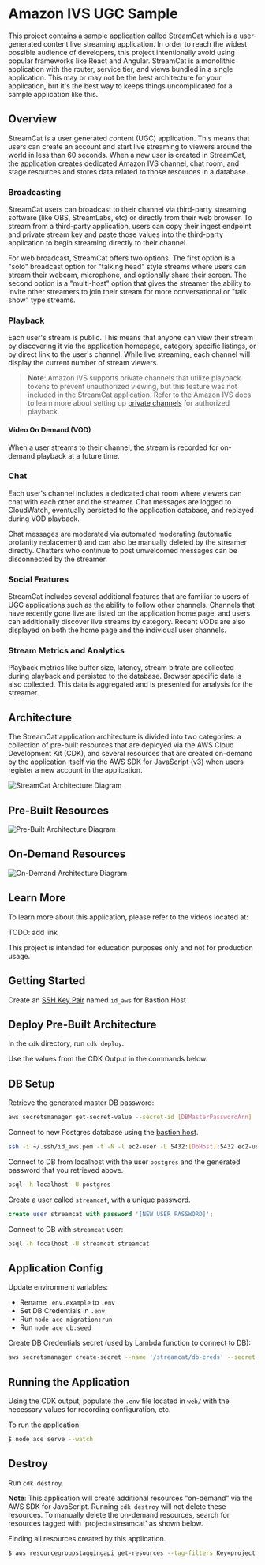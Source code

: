 # Amazon IVS UGC Sample

This project contains a sample application called StreamCat which is a user-generated content live streaming application. In order to reach the widest possible audience of developers, this project intentionally avoid using popular frameworks like React and Angular. StreamCat is a monolithic application with the router, service tier, and views bundled in a single application. This may or may not be the best architecture for your application, but it's the best way to keeps things uncomplicated for a sample application like this.

## Overview

StreamCat is a user generated content (UGC) application. This means that users can create an account and start live streaming to viewers around the world in less than 60 seconds. When a new user is created in StreamCat, the application creates dedicated Amazon IVS channel, chat room, and stage resources and stores data related to those resources in a database.

### Broadcasting

StreamCat users can broadcast to their channel via third-party streaming software (like OBS, StreamLabs, etc) or directly from their web browser. To stream from a third-party application, users can copy their ingest endpoint and private stream key and paste those values into the third-party application to begin streaming directly to their channel.

For web broadcast, StreamCat offers two options. The first option is a "solo" broadcast option for "talking head" style streams where users can stream their webcam, microphone, and optionally share their screen. The second option is a "multi-host" option that gives the streamer the ability to invite other streamers to join their stream for more conversational or "talk show" type streams.

### Playback

Each user's stream is public. This means that anyone can view their stream by discovering it via the application homepage, category specific listings, or by direct link to the user's channel. While live streaming, each channel will display the current number of stream viewers.

> **Note**: Amazon IVS supports private channels that utilize playback tokens to prevent unauthorized viewing, but this feature was not included in the StreamCat application. Refer to the Amazon IVS docs to learn more about setting up [private channels](https://docs.aws.amazon.com/ivs/latest/userguide/private-channels.html) for authorized playback.

#### Video On Demand (VOD)

When a user streams to their channel, the stream is recorded for on-demand playback at a future time.

### Chat

Each user's channel includes a dedicated chat room where viewers can chat with each other and the streamer. Chat messages are logged to CloudWatch, eventually persisted to the application database, and replayed during VOD playback.

Chat messages are moderated via automated moderating (automatic profanity replacement) and can also be manually deleted by the streamer directly. Chatters who continue to post unwelcomed messages can be disconnected by the streamer.

### Social Features

StreamCat includes several additional features that are familiar to users of UGC applications such as the ability to follow other channels. Channels that have recently gone live are listed on the application home page, and users can additionally discover live streams by category. Recent VODs are also displayed on both the home page and the individual user channels.

### Stream Metrics and Analytics

Playback metrics like buffer size, latency, stream bitrate are collected during playback and persisted to the database. Browser specific data is also collected. This data is aggregated and is presented for analysis for the streamer.

## Architecture

The StreamCat application architecture is divided into two categories: a collection of pre-built resources that are deployed via the AWS Cloud Development Kit (CDK), and several resources that are created on-demand by the application itself via the AWS SDK for JavaScript (v3) when users register a new account in the application.

![StreamCat Architecture Diagram](docs/architecture_overview.png)

## Pre-Built Resources

![Pre-Built Architecture Diagram](docs/prebuilt_arch.png)

## On-Demand Resources

![On-Demand Architecture Diagram](docs/on_demand_arch.png)

## Learn More

To learn more about this application, please refer to the videos located at:

TODO: add link

This project is intended for education purposes only and not for production usage.

## Getting Started

Create an [SSH Key Pair](https://us-east-1.console.aws.amazon.com/ec2/home?region=us-east-1#KeyPairs:) named `id_aws` for Bastion Host

## Deploy Pre-Built Architecture

In the `cdk` directory, run `cdk deploy`.

Use the values from the CDK Output in the commands below.

## DB Setup

Retrieve the generated master DB password:

```bash
aws secretsmanager get-secret-value --secret-id [DBMasterPasswordArn]
```

Connect to new Postgres database using the [bastion host](https://repost.aws/knowledge-center/rds-connect-using-bastion-host-linux).

```bash
ssh -i ~/.ssh/id_aws.pem -f -N -l ec2-user -L 5432:[DbHost]:5432 ec2-user@[BastionHostIp]
```

Connect to DB from localhost with the user `postgres` and the generated password that you retrieved above.

```bash
psql -h localhost -U postgres
```

Create a user called `streamcat`, with a unique password.

```sql
create user streamcat with password '[NEW USER PASSWORD]';
```

Connect to DB with `streamcat` user:

```bash
psql -h localhost -U streamcat streamcat
```

## Application Config

Update environment variables:

- Rename `.env.example` to `.env`
- Set DB Credentials in `.env`
- Run `node ace migration:run`
- Run `node ace db:seed`

Create DB Credentials secret (used by Lambda function to connect to DB):

```bash
aws secretsmanager create-secret --name '/streamcat/db-creds' --secret-string '{"dbUser": "streamcat", "dbPassword": "[NEW USER PASSWORD]", "dbHost": "[DbHost]", "dbDatabase": "streamcat"}'
```

## Running the Application

Using the CDK output, populate the `.env` file located in `web/` with the necessary values for recording configuration, etc.

To run the application:

```bash
$ node ace serve --watch
```

## Destroy

Run `cdk destroy`.

**Note**: This application will create additional resources "on-demand" via the AWS SDK for JavaScript. Running `cdk destroy` will not delete these resources. To manually delete the on-demand resources, search for resources tagged with 'project=streamcat' as shown below.

Finding all resources created by this application.

```bash
$ aws resourcegroupstaggingapi get-resources --tag-filters Key=project,Values=streamcat
```
